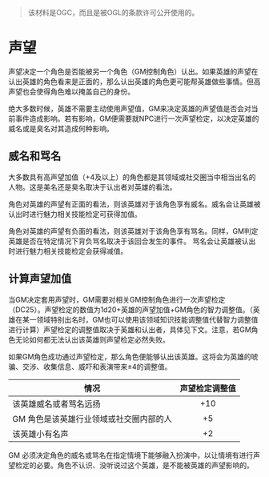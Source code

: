 > 该材料是OGC，而且是被OGL的条款许可公开使用的。

# 声望

声望决定一个角色是否能被另一个角色（GM控制角色）认出。如果英雄的声望在认出英雄的角色看来是正面的，那么认出英雄的角色更可能帮英雄做些事情。但高声望也会使得角色难以掩盖自己的身份。

绝大多数时候，英雄不需要主动使用声望值，GM来决定英雄的声望值是否会对当前事件造成影响。若有影响，GM便需要就NPC进行一次声望检定，以决定英雄的威名或是臭名对其造成何种影响。

## 威名和骂名

大多数具有高声望加值（+4及以上）的角色都是其领域或社交圈当中相当出名的人物。这是美名还是臭名取决于认出者对英雄的看法。

角色对英雄的声望有正面的看法，则该英雄对于该角色享有威名。威名会让英雄被认出时进行魅力相关技能检定可获得加值。

角色对英雄的声望有负面的看法，则该英雄对于该角色享有骂名。同样，GM判定英雄是否在特定情况下背负骂名取决于该回合发生的事件。
骂名会让英雄被认出时进行魅力相关技能检定会获得减值。

## 计算声望加值

当GM决定套用声望时，GM需要对相关GM控制角色进行一次声望检定（DC25）。声望检定的数值为1d20+英雄的声望加值+GM角色的智力调整值。（英雄在某一领域特别出名时，GM也可以使用该领域知识技能调整值代替智力调整值进行计算）声望检定的调整值取决于英雄和认出者，具体见下文。注意，若GM角色无论如何都无法认出该英雄则声望检定必然失败。

如果GM角色成功通过声望检定，那么角色便能够认出该英雄。这将会为英雄的唬骗、交涉、收集信息、威吓和表演带来±4的调整值。

|情况|声望检定调整值|
|-------------|:------------------------------------:|
|该英雄威名或者骂名远扬|+10|
|GM 角色是该英雄行业领域或社交圈内部的人|+5|
|该英雄小有名声|+2|

GM 必须决定角色的威名或骂名在指定情境下能够融入扮演中，以让情境有进行声望检定的必要。角色不认识、没听说过这个英雄，是不能被英雄的声望影响的。
